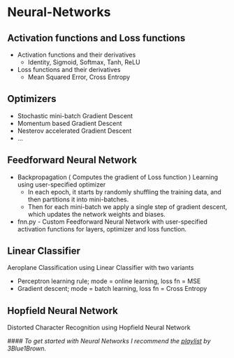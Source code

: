 # Neural-Networks

## Activation functions and Loss functions
 * Activation functions and their derivatives
     * Identity, Sigmoid, Softmax, Tanh, ReLU
 * Loss functions and their derivatives
     * Mean Squared Error, Cross Entropy   
 
## Optimizers
* Stochastic mini-batch Gradient Descent
* Momentum based Gradient Descent
* Nesterov accelerated Gradient Descent
* ...

## Feedforward Neural Network   
* Backpropagation ( Computes the gradient of Loss function ) Learning using user-specified optimizer  
    * In each epoch, it starts by randomly shuffling the training data, and then partitions it into mini-batches. 
    * Then for each mini-batch we apply a single step of gradient descent, which updates the network weights and biases. 
* fnn.py - Custom Feedforward Neural Network with user-specified activation functions for layers, optimizer and loss function. 

## Linear Classifier          
Aeroplane Classification using Linear Classifier with two variants
* Perceptron learning rule; mode = online learning, loss fn =  MSE
* Gradient descent; mode = batch learning, loss fn = Cross Entropy

## Hopfield Neural Network   
Distorted Character Recognition using Hopfield Neural Network                
                         
*#### To get started with Neural Networks I recommend the [playlist](https://youtube.com/playlist?list=PLZHQObOWTQDNU6R1_67000Dx_ZCJB-3pi) by 3Blue1Brown.*
